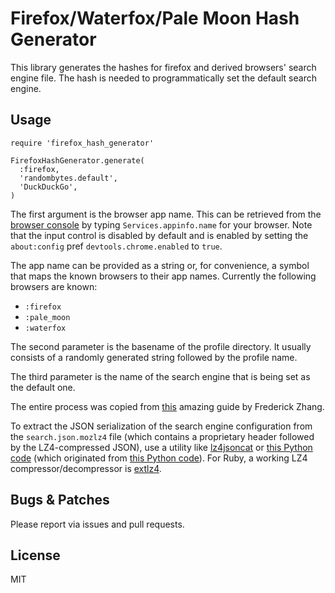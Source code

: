 # Firefox/Waterfox/Pale Moon Hash Generator

This library generates the hashes for firefox and derived browsers' search
engine file. The hash is needed to programmatically set the default search
engine.

## Usage

    require 'firefox_hash_generator'
    
    FirefoxHashGenerator.generate(
      :firefox,
      'randombytes.default',
      'DuckDuckGo',
    )

The first argument is the browser app name. This can be retrieved from the
[browser console](https://developer.mozilla.org/en-US/docs/Tools/Browser_Console)
by typing `Services.appinfo.name` for your browser. Note that the input
control is disabled by default and is enabled by setting the `about:config`
pref `devtools.chrome.enabled` to `true`.

The app name can be provided as a string or, for convenience, a symbol that
maps the known browsers to their app names. Currently the following browsers
are known:

- `:firefox`
- `:pale_moon`
- `:waterfox`

The second parameter is the basename of the profile directory. It usually
consists of a randomly generated string followed by the profile name.

The third parameter is the name of the search engine that is being set as the
default one.

The entire process was copied from [this](https://blog.onee3.org/2018/04/manually-add-a-search-engine-to-firefox-quantum/)
amazing guide by Frederick Zhang.

To extract the JSON serialization of the search engine configuration from the
`search.json.mozlz4` file (which contains a proprietary header followed by
the LZ4-compressed JSON), use a utility like [lz4jsoncat](https://github.com/andikleen/lz4json)
or [this Python code](https://gist.github.com/kaefer3000/73febe1eec898cd50ce4de1af79a332a)
(which originated from [this Python code](https://gist.github.com/Tblue/62ff47bef7f894e92ed5)).
For Ruby, a working LZ4 compressor/decompressor is
[extlz4](https://github.com/dearblue/ruby-extlz4).

## Bugs & Patches

Please report via issues and pull requests.

## License

MIT
